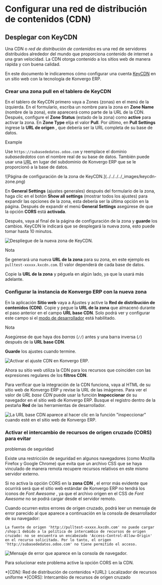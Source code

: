 # Configurar una red de distribución de contenidos (CDN)

## Desplegar con KeyCDN

Una CDN o _red de distribución de contenidos_ es una red de servidores
distribuidos alrededor del mundo que proporciona contenido de internet a una
gran velocidad. La CDN otorga contenido a los sitios web de manera rápida y
con buena calidad.

En este documento le indicaremos cómo configurar una cuenta
[KeyCDN](https://www.keycdn.com) en un sitio web con la tecnología de Konvergo ERP.

### Crear una zona pull en el tablero de KeyCDN

En el tablero de KeyCDN primero vaya a Zones (zonas) en el menú de la
izquierda. En el formulario, escriba un nombre para la zona en **Zone Name**
(nombre de la zona), este aparecerá como parte de la URL de la CDN. Después,
configure el **Zone Status** (estado de la zona) como **active** para activar
la zona. En **Zone Type** elija el valor **Pull**. Por último, en **Pull
Settings** ingrese la **URL de origen** , que debería ser la URL completa de
su base de datos.

<div class="alert alert-success">
<p class="alert-title">
Example</p><p>Use <code>https://subasededatos.odoo.com</code> y reemplace el dominio <em>subasededatos</em> con el nombre real de su base de datos. También puede usar una <abbr title="Localizador de recursos uniforme">URL</abbr> en lugar del subdominio de Konvergo ERP que se le proporcionó a la base de datos.</p>
</div> ![Página de configuración de la zona de
KeyCDN.](../../../../_images/keycdn-zone.png)

En **General Settings** (ajustes generales) después del formulario de la zona,
haga clic en el botón **Show all settings** (mostrar todos los ajustes) para
expandir las opciones de la zona, esta debería ser la última opción en la
página. Después de expandir el menú **General Settings** asegúrese de que la
opción **CORS** está **activada**.

Después, vaya al final de la página de configuración de la zona y **guarde**
los cambios. KeyCDN le indicará que se desplegará la nueva zona, esto puede
tomar hasta 10 minutos.

![Despliegue de la nueva zona de KeyCDN.](../../../../_images/zone-url.png)
<div class="alert alert-primary">
<p class="alert-title">
Nota</p><p>Se generará una nueva <b>URL de la zona</b> para su zona, en este ejemplo es <code>pulltest-xxxxx.kxcdn.com</code>. El valor dependerá de cada base de datos.</p>
</div>

Copie la **URL de la zona** y péguela en algún lado, ya que la usará más
adelante.

### Configurar la instancia de Konvergo ERP con la nueva zona

En la aplicación **Sitio web** vaya a Ajustes y active la **Red de
distribución de contenidos (CDN)**. Copie y pegue la **URL de la zona** que
almacenó durante el paso anterior en el campo **URL base CDN**. Solo podrá ver
y configurar este campo si el [modo de
desarrollador](../../../general/developer_mode#developer-mode) está
habilitado.

<div class="alert alert-primary">
<p class="alert-title">
Nota</p><p>Asegúrese de que haya dos <em>barras</em> (<code>//</code>) antes y una barra inversa (<code>/</code>) después de la <b>URL base CDN</b>.</p>
</div>

**Guarde** los ajustes cuando termine.

![Activar el ajuste CDN en Konvergo ERP.](../../../../_images/cdn-base-url.png)

Ahora su sitio web utiliza la CDN para los recursos que coinciden con las
expresiones regulares de los **filtros CDN**.

Para verificar que la integración de la CDN funciona, vaya al HTML de su sitio
web de Konvergo ERP y revise la URL de las imágenes. Para ver el valor de _URL base
CDN_ puede usar la función **Inspeccionar** de su navegador en el sitio web de
Konvergo ERP. Busque el registro dentro de la pestaña **Red** de las herramientas de
desarrollador.

![La URL base CDN aparece al hacer clic en la función "inspeccionar" cuando
esté en el sitio web de Konvergo ERP.](../../../../_images/test-pull.png)

### Activar el intercambio de recursos de origen cruzado (CORS) para evitar
problemas de seguridad

Existe una restricción de seguridad en algunos navegadores (como Mozilla
Firefox y Google Chrome) que evita que un archivo CSS que se haya vinculado de
manera remota recupere recursos relativos en este mismo servidor externo.

Si no activa la opción CORS en la **zona CDN** , el error más evidente que
ocurrirá será que el sitio web estándar de Konvergo ERP no tendrá los iconos de _Font
Awesome_ , ya que el archivo origen en el CSS de _Font Awesome_ no se podrá
cargar desde el servidor remoto.

Cuando ocurren estos errores de origen cruzado, podrá leer un mensaje de error
parecido al que aparece a continuación en la consola de desarrollador de su
navegador:

`La fuente de origen 'http://pulltest-xxxxx.kxcdn.com' no puede cargar /shop:1
debido a la política de intercambio de recursos de origen cruzado: no se
encuentra un encabezado 'Access-Control-Allow-Origin' en el recurso
solicitado. Por lo tanto, el origen 'http://subasededatos.odoo.com' no tiene
permitido el acceso.`

![Mensaje de error que aparece en la consola de
navegador.](../../../../_images/odoo-security-message.png)

Para solucionar este problema active la opción CORS en la CDN.

  *[CDN]: Red de distribución de contenidos
  *[URL]: Localizador de recursos uniforme
  *[CORS]: Intercambio de recursos de origen cruzado


